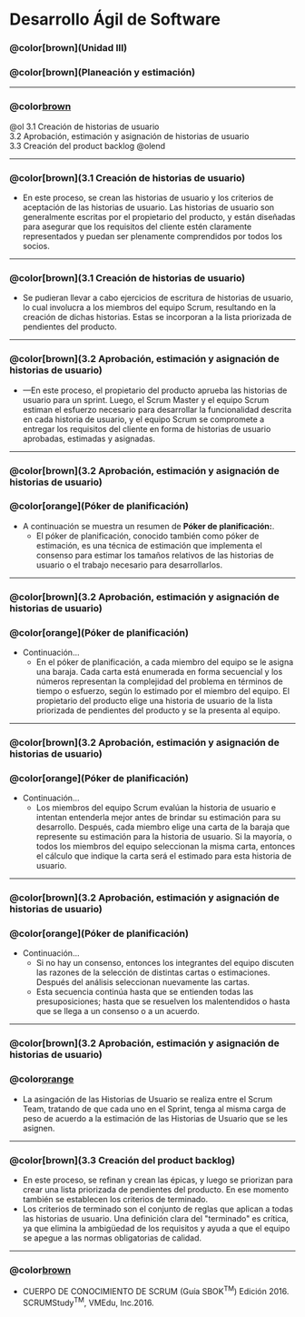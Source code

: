 # Desarrollo Ágil de Software

### @color[brown](Unidad III)
### @color[brown](Planeación y estimación)

---
### @color[brown](Contenido)
@ol
3.1 Creación de historias de usuario   
3.2 Aprobación, estimación y asignación de historias de usuario   
3.3 Creación del product backlog
@olend

---
### @color[brown](3.1 Creación de historias de usuario)
- En este proceso, se crean las historias de usuario y los criterios de aceptación de las historias de usuario. Las historias de usuario son generalmente escritas por el propietario del producto, y están diseñadas para asegurar que los requisitos del cliente estén claramente representados y puedan ser plenamente comprendidos por todos los socios. 

---
### @color[brown](3.1 Creación de historias de usuario)
- Se pudieran llevar a cabo ejercicios de escritura de historias de usuario, lo cual involucra a los miembros del equipo Scrum, resultando en la creación de dichas historias. Estas se incorporan a la lista priorizada de pendientes del producto.

---
### @color[brown](3.2 Aprobación, estimación y asignación de historias de usuario)
- —En este proceso, el propietario del producto aprueba las historias de usuario para un sprint. Luego, el Scrum Master y el equipo Scrum estiman el esfuerzo necesario para desarrollar la funcionalidad descrita en cada historia de usuario, y el equipo Scrum se compromete a entregar los requisitos del cliente en forma de historias de usuario aprobadas, estimadas y asignadas.

---
### @color[brown](3.2 Aprobación, estimación y asignación de historias de usuario)
### @color[orange](Póker de planificación)
- A continuación se muestra un resumen de __Póker de planificación:__.
    + El póker de planificación, conocido también como póker de estimación, es una técnica de estimación que implementa el consenso para estimar los tamaños relativos de las historias de usuario o el trabajo necesario para desarrollarlos. 

---
### @color[brown](3.2 Aprobación, estimación y asignación de historias de usuario)
### @color[orange](Póker de planificación)
- Continuación...
    + En el póker de planificación, a cada miembro del equipo se le asigna una baraja. Cada carta está enumerada en forma secuencial y los números representan la complejidad del problema en términos de tiempo o esfuerzo, según lo estimado por el miembro del equipo. El propietario del producto elige una historia de usuario de la lista priorizada de pendientes del producto y se la presenta al equipo. 

---
### @color[brown](3.2 Aprobación, estimación y asignación de historias de usuario)
### @color[orange](Póker de planificación)
- Continuación...
    + Los miembros del equipo Scrum evalúan la historia de usuario e intentan entenderla mejor antes de brindar su estimación para su desarrollo. Después, cada miembro elige una carta de la baraja que represente su estimación para la historia de usuario. Si la mayoría, o todos los miembros del equipo seleccionan la misma carta, entonces el cálculo que indique la carta será el estimado para esta historia de usuario.

---
### @color[brown](3.2 Aprobación, estimación y asignación de historias de usuario)
### @color[orange](Póker de planificación)
- Continuación...
    + Si no hay un consenso, entonces los integrantes del equipo discuten las razones de la selección de distintas cartas o estimaciones. Después del análisis seleccionan nuevamente las cartas. 
    + Esta secuencia continúa hasta que se entienden todas las presuposiciones; hasta que se resuelven los malentendidos o hasta que se llega a un consenso o a un acuerdo.

---
### @color[brown](3.2 Aprobación, estimación y asignación de historias de usuario)
### @color[orange](Asignación)
- La asingación de las Historias de Usuario se realiza entre el Scrum Team, tratando de que cada uno en el Sprint, tenga al misma carga de peso de acuerdo a la estimación de las Historias de Usuario que se les asignen.

---
### @color[brown](3.3 Creación del product backlog)
- En este proceso, se refinan y crean las épicas, y luego se priorizan para crear una lista priorizada de pendientes del producto. En ese momento también se establecen los criterios de terminado.
- Los criterios de terminado son el conjunto de reglas que aplican a todas las historias de usuario. Una definición clara del "terminado" es crítica, ya que elimina la ambigüedad de los requisitos y ayuda a que el equipo se apegue a las normas obligatorias de calidad. 

---
### @color[brown](Bibliografía)
- CUERPO DE CONOCIMIENTO DE SCRUM (Guía SBOK<sup>TM</sup>) Edición 2016. SCRUMStudy<sup>TM</sup>, VMEdu, Inc.2016.
